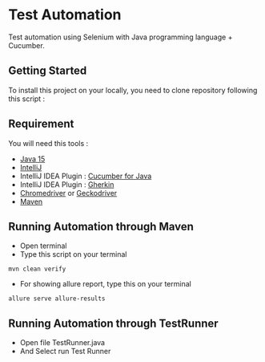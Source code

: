 # Test Automation

Test automation using Selenium with Java programming language + Cucumber.

## Getting Started

To install this project on your locally, you need to clone repository following this script :

## Requirement

You will need this tools :

* [Java 15](https://www.oracle.com/java/technologies/javase/jdk15-archive-downloads.html)
* [IntelliJ](https://www.jetbrains.com/idea/download/)
* IntelliJ IDEA Plugin :  [Cucumber for Java](https://plugins.jetbrains.com/plugin/7212-cucumber-for-java)
* IntelliJ IDEA Plugin : [Gherkin](https://plugins.jetbrains.com/plugin/9164-gherkin)
* [Chromedriver](https://chromedriver.chromium.org/downloads)
  or [Geckodriver](https://github.com/mozilla/geckodriver/releases)
* [Maven](https://github.com/mozilla/geckodriver/releases)

## Running Automation through Maven
* Open terminal
* Type this script on your terminal

```shell
mvn clean verify
```
* For showing allure report, type this on your terminal
```shell
allure serve allure-results
```

## Running Automation through TestRunner

* Open file TestRunner.java
* And Select run Test Runner
